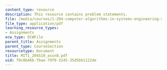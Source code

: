 ```yaml
---
content_type: resource
description: This resource contains problem statements.
file: /media/courses/1-204-computer-algorithms-in-systems-engineering-spring-2010/f0c8b46bfbae79f0324535d5bb1122de_MIT1_204S10_assn8.pdf
file_type: application/pdf
learning_resource_types:
- Assignments
ocw_type: OCWFile
parent_title: Assignments
parent_type: CourseSection
resourcetype: Document
title: MIT1_204S10_assn8.pdf
uid: f0c8b46b-fbae-79f0-3245-35d5bb1122de
---
```

